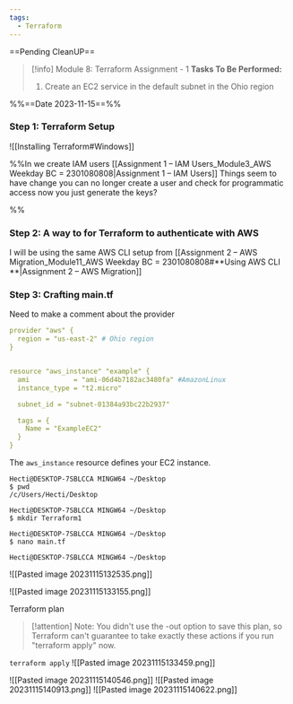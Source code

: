 ```yaml
---
tags:
  - Terraform
---
```

==Pending CleanUP==
> [!info] Module 8: Terraform Assignment - 1
> **Tasks To Be Performed:** 
> 1. Create an EC2 service in the default subnet in the Ohio region

%%==Date 2023-11-15==%%
### Step 1: Terraform Setup

![[Installing Terraform#Windows]]

%%In we create IAM users [[Assignment 1 – IAM Users_Module3_AWS Weekday BC = 2301080808|Assignment 1 – IAM Users]]
Things seem to have change you can no longer create a user and check for programmatic access now you just generate the keys?

%%
### Step 2:  A way to for Terraform to authenticate with AWS

I will be using the same AWS CLI setup from [[Assignment 2 – AWS Migration_Module11_AWS Weekday BC = 2301080808#**Using AWS CLI **|Assignment 2 – AWS Migration]]

### Step 3:  Crafting main.tf

Need to make a comment about the provider

```yaml
provider "aws" {
  region = "us-east-2" # Ohio region
}


resource "aws_instance" "example" {
  ami           = "ami-06d4b7182ac3480fa" #AmazonLinux
  instance_type = "t2.micro"

  subnet_id = "subnet-01384a93bc22b2937"

  tags = {
    Name = "ExampleEC2"
  }
}
```
The `aws_instance` resource defines your EC2 instance.


```
Hecti@DESKTOP-7SBLCCA MINGW64 ~/Desktop
$ pwd
/c/Users/Hecti/Desktop

Hecti@DESKTOP-7SBLCCA MINGW64 ~/Desktop
$ mkdir Terraform1

Hecti@DESKTOP-7SBLCCA MINGW64 ~/Desktop
$ nano main.tf

Hecti@DESKTOP-7SBLCCA MINGW64 ~/Desktop
```

![[Pasted image 20231115132535.png]]

![[Pasted image 20231115133155.png]]

Terraform plan

> [!attention]
> Note: You didn't use the -out option to save this plan, so Terraform can't
> guarantee to take exactly these actions if you run "terraform apply" now.
> 

`terraform apply`
![[Pasted image 20231115133459.png]]

![[Pasted image 20231115140546.png]]
![[Pasted image 20231115140913.png]]
![[Pasted image 20231115140622.png]]

